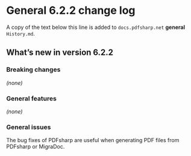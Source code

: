 ﻿# General 6.2.2 change log

A copy of the text below this line is added to `docs.pdfsharp.net` **general** `History.md`.

## What’s new in version 6.2.2

### Breaking changes

*(none)*

### General features

*(none)*

### General issues

The bug fixes of PDFsharp are useful when generating PDF files from PDFsharp or MigraDoc.
